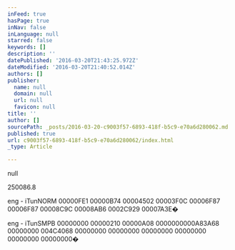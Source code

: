 ```yaml
---
inFeed: true
hasPage: true
inNav: false
inLanguage: null
starred: false
keywords: []
description: ''
datePublished: '2016-03-20T21:43:25.972Z'
dateModified: '2016-03-20T21:40:52.014Z'
authors: []
publisher:
  name: null
  domain: null
  url: null
  favicon: null
title: ''
author: []
sourcePath: _posts/2016-03-20-c9003f57-6893-418f-b5c9-e70a6d280062.md
published: true
url: c9003f57-6893-418f-b5c9-e70a6d280062/index.html
_type: Article

---
```

null

250086.8

eng - iTunNORM
00000FE1 00000B74 00004502 00003F0C 00006F87 00006F87 00008C9C 00008AB6 0002C929 00007A3E�

eng - iTunSMPB
00000000 00000210 00000A08 0000000000A83A68 00000000 004C4068 00000000 00000000 00000000 00000000 00000000 00000000�